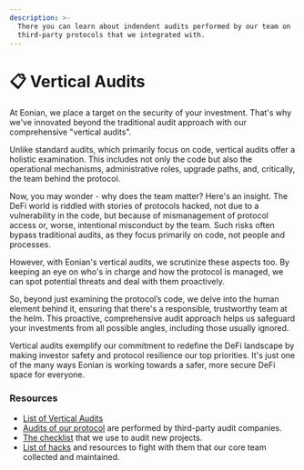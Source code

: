 ```yaml
---
description: >-
  There you can learn about indendent audits performed by our team on
  third-party protocols that we integrated with.
---
```


# 📋 Vertical Audits

At Eonian, we place a target on the security of your investment. That's why we've innovated beyond the traditional audit approach with our comprehensive "vertical audits".

Unlike standard audits, which primarily focus on code, vertical audits offer a holistic examination. This includes not only the code but also the operational mechanisms, administrative roles, upgrade paths, and, critically, the team behind the protocol.

Now, you may wonder - why does the team matter? Here's an insight. The DeFi world is riddled with stories of protocols hacked, not due to a vulnerability in the code, but because of mismanagement of protocol access or, worse, intentional misconduct by the team. Such risks often bypass traditional audits, as they focus primarily on code, not people and processes.

However, with Eonian's vertical audits, we scrutinize these aspects too. By keeping an eye on who's in charge and how the protocol is managed, we can spot potential threats and deal with them proactively.

So, beyond just examining the protocol’s code, we delve into the human element behind it, ensuring that there's a responsible, trustworthy team at the helm. This proactive, comprehensive audit approach helps us safeguard your investments from all possible angles, including those usually ignored.

Vertical audits exemplify our commitment to redefine the DeFi landscape by making investor safety and protocol resilience our top priorities. It's just one of the many ways Eonian is working towards a safer, more secure DeFi space for everyone.

### Resources

* [List of Vertical Audits](https://leovs09.notion.site/Protocols-Audits-6bfdf8b29fb245b2be8db5c24726e795?pvs=4)
* [Audits of our protocol](./) are performed by third-party audit companies.
* [The checklist](https://leovs09.notion.site/Crypto-Project-Audit-Checklist-e24414dcd1c94b5f818343d46f25013d?pvs=4) that we use to audit new projects.
* [List of hacks](https://www.notion.so/leovs09/DeFi-Hacks-and-Vulnerabilities-a53964267ca14f87af2a3cc0e40130f8) and resources to fight with them that our core team collected and maintained.
